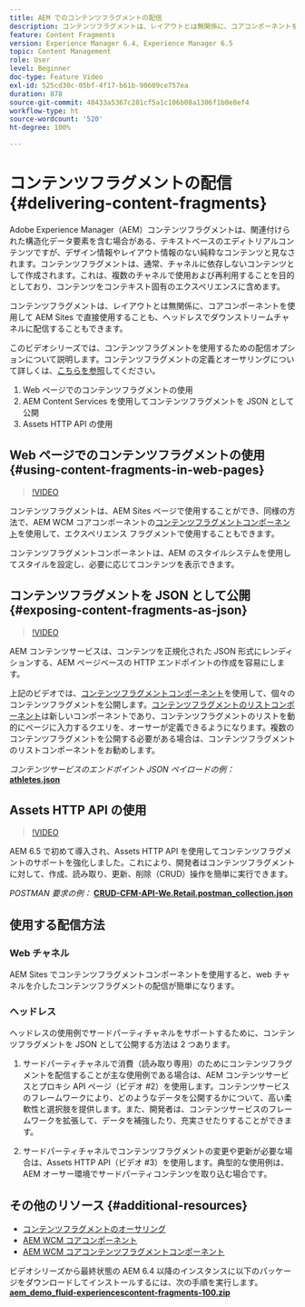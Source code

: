```yaml
---
title: AEM でのコンテンツフラグメントの配信
description: コンテンツフラグメントは、レイアウトとは無関係に、コアコンポーネントを使用して AEM Sites で直接使用することも、ヘッドレスでダウンストリームチャネルに配信することもできます。
feature: Content Fragments
version: Experience Manager 6.4, Experience Manager 6.5
topic: Content Management
role: User
level: Beginner
doc-type: Feature Video
exl-id: 525cd30c-05bf-4f17-b61b-90609ce757ea
duration: 878
source-git-commit: 48433a5367c281cf5a1c106b08a1306f1b0e8ef4
workflow-type: ht
source-wordcount: '520'
ht-degree: 100%

---
```


# コンテンツフラグメントの配信 {#delivering-content-fragments}

Adobe Experience Manager（AEM）コンテンツフラグメントは、関連付けられた構造化データ要素を含む場合がある、テキストベースのエディトリアルコンテンツですが、デザイン情報やレイアウト情報のない純粋なコンテンツと見なされます。コンテンツフラグメントは、通常、チャネルに依存しないコンテンツとして作成されます。これは、複数のチャネルで使用および再利用することを目的としており、コンテンツをコンテキスト固有のエクスペリエンスに含めます。

コンテンツフラグメントは、レイアウトとは無関係に、コアコンポーネントを使用して AEM Sites で直接使用することも、ヘッドレスでダウンストリームチャネルに配信することもできます。

このビデオシリーズでは、コンテンツフラグメントを使用するための配信オプションについて説明します。コンテンツフラグメントの定義とオーサリングについて詳しくは、[こちらを参照](content-fragments-feature-video-use.md)してください。

1. Web ページでのコンテンツフラグメントの使用
2. AEM Content Services を使用してコンテンツフラグメントを JSON として公開
3. Assets HTTP API の使用

## Web ページでのコンテンツフラグメントの使用 {#using-content-fragments-in-web-pages}

>[!VIDEO](https://video.tv.adobe.com/v/22449?quality=12&learn=on)

コンテンツフラグメントは、AEM Sites ページで使用することができ、同様の方法で、AEM WCM コアコンポーネントの[コンテンツフラグメントコンポーネント](https://experienceleague.adobe.com/docs/experience-manager-core-components/using/components/content-fragment-component.html?lang=ja)を使用して、エクスペリエンス フラグメントで使用することもできます。

コンテンツフラグメントコンポーネントは、AEM のスタイルシステムを使用してスタイルを設定し、必要に応じてコンテンツを表示できます。

## コンテンツフラグメントを JSON として公開 {#exposing-content-fragments-as-json}

>[!VIDEO](https://video.tv.adobe.com/v/22448?quality=12&learn=on)

AEM コンテンツサービスは、コンテンツを正規化された JSON 形式にレンディションする、AEM ページベースの HTTP エンドポイントの作成を容易にします。

上記のビデオでは、[コンテンツフラグメントコンポーネント](https://experienceleague.adobe.com/docs/experience-manager-core-components/using/components/content-fragment-component.html?lang=ja)を使用して、個々のコンテンツフラグメントを公開します。[コンテンツフラグメントのリストコンポーネント](https://experienceleague.adobe.com/docs/experience-manager-core-components/using/components/content-fragment-list.html?lang=ja)は新しいコンポーネントであり、コンテンツフラグメントのリストを動的にページに入力するクエリを、オーサーが定義できるようになります。複数のコンテンツフラグメントを公開する必要がある場合は、コンテンツフラグメントのリストコンポーネントをお勧めします。

*コンテンツサービスのエンドポイント JSON ペイロードの例：*\
**[athletes.json](assets/athletes.json)**

## Assets HTTP API の使用

>[!VIDEO](https://video.tv.adobe.com/v/26390?quality=12&learn=on)

AEM 6.5 で初めて導入され、Assets HTTP API を使用してコンテンツフラグメントのサポートを強化しました。これにより、開発者はコンテンツフラグメントに対して、作成、読み取り、更新、削除（CRUD）操作を簡単に実行できます。

*POSTMAN 要求の例：*
**[CRUD-CFM-API-We.Retail.postman_collection.json](assets/CRUD-CFM-API-We.Retail.postman_collection.json)**

## 使用する配信方法

### Web チャネル

AEM Sites でコンテンツフラグメントコンポーネントを使用すると、web チャネルを介したコンテンツフラグメントの配信が簡単になります。

### ヘッドレス

ヘッドレスの使用例でサードパーティチャネルをサポートするために、コンテンツフラグメントを JSON として公開する方法は 2 つあります。

1. サードパーティチャネルで消費（読み取り専用）のためにコンテンツフラグメントを配信することが主な使用例である場合は、AEM コンテンツサービスとプロキシ API ページ（ビデオ #2）を使用します。コンテンツサービスのフレームワークにより、どのようなデータを公開するかについて、高い柔軟性と選択肢を提供します。また、開発者は、コンテンツサービスのフレームワークを拡張して、データを補強したり、充実させたりすることができます。

2. サードパーティチャネルでコンテンツフラグメントの変更や更新が必要な場合は、Assets HTTP API（ビデオ #3）を使用します。典型的な使用例は、AEM オーサー環境でサードパーティコンテンツを取り込む場合です。

## その他のリソース {#additional-resources}

* [コンテンツフラグメントのオーサリング](content-fragments-feature-video-use.md)
* [AEM WCM コアコンポーネント](https://experienceleague.adobe.com/docs/experience-manager-core-components/using/introduction.html?lang=ja)
* [AEM WCM コアコンテンツフラグメントコンポーネント](https://experienceleague.adobe.com/docs/experience-manager-core-components/using/components/content-fragment-component.html?lang=ja)

ビデオシリーズから最終状態の AEM 6.4 以降のインスタンスに以下のパッケージをダウンロードしてインストールするには、次の手順を実行します。\
**[aem_demo_fluid-experiencescontent-fragments-100.zip](assets/aem_demo_fluid-experiencescontent-fragments-100.zip)**
